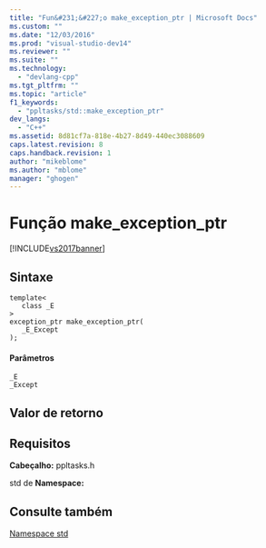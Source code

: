 ```yaml
---
title: "Fun&#231;&#227;o make_exception_ptr | Microsoft Docs"
ms.custom: ""
ms.date: "12/03/2016"
ms.prod: "visual-studio-dev14"
ms.reviewer: ""
ms.suite: ""
ms.technology: 
  - "devlang-cpp"
ms.tgt_pltfrm: ""
ms.topic: "article"
f1_keywords: 
  - "ppltasks/std::make_exception_ptr"
dev_langs: 
  - "C++"
ms.assetid: 8d81cf7a-818e-4b27-8d49-440ec3088609
caps.latest.revision: 8
caps.handback.revision: 1
author: "mikeblome"
ms.author: "mblome"
manager: "ghogen"
---
```

# Fun&#231;&#227;o make_exception_ptr
[!INCLUDE[vs2017banner](../../../assembler/inline/includes/vs2017banner.md)]

## Sintaxe  
  
```  
template<  
   class _E  
>  
exception_ptr make_exception_ptr(  
   _E_Except  
);  
```  
  
#### Parâmetros  
 `_E`  
 `_Except`  
  
## Valor de retorno  
  
## Requisitos  
 **Cabeçalho:** ppltasks.h  
  
 std de **Namespace:**  
  
## Consulte também  
 [Namespace std](../../../parallel/concrt/reference/std-namespace.md)